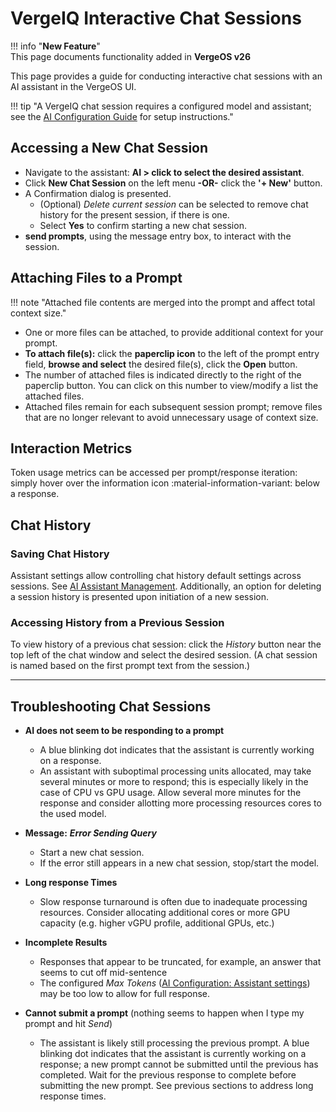 # VergeIQ Interactive Chat Sessions

!!! info "**New Feature**"  
    This page documents functionality added in **VergeOS v26**

This page provides a guide for conducting interactive chat sessions with an AI assistant in the VergeOS UI.

!!! tip "A VergeIQ chat session requires a configured model and assistant; see the [AI Configuration Guide](/product-guide/ai/ai-configuration) for setup instructions."

## Accessing a New Chat Session

* Navigate to the assistant: **AI > click to select the desired assistant**.
* Click **New Chat Session** on the left menu **-OR-** click the  **'+ New'** button. 
* A Confirmation dialog is presented. 
    * (Optional) *Delete current session* can be selected to remove chat history for the present session, if there is one.
    * Select **Yes** to confirm starting a new chat session. 
* **send prompts**, using the message entry box, to interact with the session.

## Attaching Files to a Prompt

!!! note "Attached file contents are merged into the prompt and affect total context size."

* One or more files can be attached, to provide additional context for your prompt. 
* **To attach file(s):** click the **paperclip icon** to the left of the prompt entry field, **browse and select** the desired file(s), click the **Open** button. 
* The number of attached files is indicated directly to the right of the paperclip button. You can click on this number to view/modify a list the attached files.
* Attached files remain for each subsequent session prompt; remove files that are no longer relevant to avoid unnecessary usage of context size. 


## Interaction Metrics

Token usage metrics can be accessed per prompt/response iteration: simply hover over the information icon :material-information-variant: below a response. 


## Chat History

### Saving Chat History

Assistant settings allow controlling chat history default settings across sessions. See [AI Assistant Management](/product-guide/ai/vergeiq-configuration/ai-assistant-management).  Additionally, an option for deleting a session history is presented upon initiation of a new session. 

 

### Accessing History from a Previous Session

To view history of a previous chat session: click the *History* button near the top left of the chat window and select the desired session.  (A chat session is named based on the first prompt text from the session.)

---

## Troubleshooting Chat Sessions

* **AI does not seem to be responding to a prompt**
    - A blue blinking dot indicates that the assistant is currently working on a response. 
    - An assistant with suboptimal processing units allocated, may take several minutes or more to respond; this is especially likely in the case of CPU vs GPU usage.  Allow several more minutes for the response and consider allotting more processing resources cores to the used model.  
    
* **Message:** ***Error Sending Query***
    - Start a new chat session.
    - If the error still appears in a new chat session, stop/start the model.

* **Long response Times**
    - Slow response turnaround is often due to inadequate processing resources. Consider allocating additional cores or more GPU capacity (e.g. higher vGPU profile, additional GPUs, etc.)

* **Incomplete Results**
    - Responses that appear to be truncated, for example, an answer that seems to cut off mid-sentence
    - The configured *Max Tokens* ([AI Configuration: Assistant settings](/product-guide/ai/vergeiq-configuration)) may be too low to allow for full response.  

* **Cannot submit a prompt** (nothing seems to happen when I type my prompt and hit *Send*)
    - The assistant is likely still processing the previous prompt. A blue blinking dot indicates that the assistant is currently working on a response; a new prompt cannot be submitted until the previous has completed. Wait for the previous response to complete before submitting the new prompt.  See previous sections to address long response times.  

